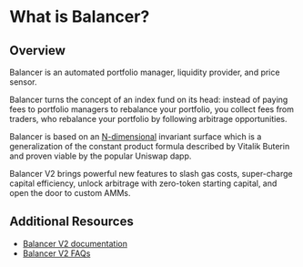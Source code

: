 # What is Balancer?


## **Overview**

Balancer is an automated portfolio manager, liquidity provider, and price sensor.

Balancer turns the concept of an index fund on its head: instead of paying fees to portfolio managers to rebalance your portfolio, you collect fees from traders, who rebalance your portfolio by following arbitrage opportunities.

Balancer is based on an [N-dimensional](https://balancer.finance/whitepaper/) invariant surface which is a generalization of the constant product formula described by Vitalik Buterin and proven viable by the popular Uniswap dapp.

Balancer V2 brings powerful new features to slash gas costs, super-charge capital efficiency, unlock arbitrage with zero-token starting capital, and open the door to custom AMMs.

## Additional Resources

* [Balancer V2 documentation](https://docs.balancer.fi/)
* [Balancer V2 FAQs](https://docs.balancer.fi/getting-started/faqs)